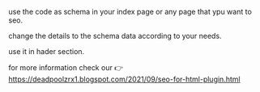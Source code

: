 use the code as schema in your index page or any page that ypu want to seo.

change the details to the schema data according to your needs.

use it in hader section.

for more information check our 👉 https://deadpoolzrx1.blogspot.com/2021/09/seo-for-html-plugin.html